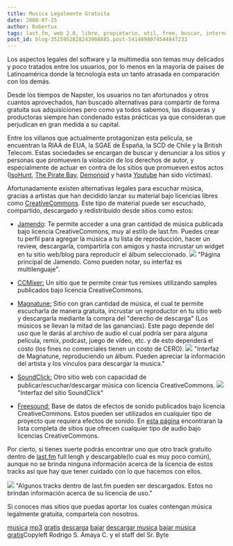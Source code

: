 ```yaml
---
title: Musica Legalmente Gratuita
date: 2008-07-25
author: Robertux
tags: last.fm, web 2.0, libre, propietario, util, free, buscar, internet, Creative Commons, interesante, musica
post_id: blog-3515952828243908885.post-5414898074544847233
---
```


Los aspectos legales del software y la multimedia son temas muy delicados y
      poco tratados entre los usuarios, por lo menos en la mayoría de países de Latinoamérica donde
      la tecnología esta un tanto atrasada en comparación con los demás.

Desde los tiempos de Napster, los usuarios no tan afortunados y otros cuantos
      aprovechados, han buscado alternativas para compartir de forma gratuita sus adquisiciones pero
      como ya todos sabemos, las disqueras y productoras siempre han condenado estas prácticas ya
      que consideran que perjudican en gran medida a su capital.

Entre los
      villanos que actualmente protagonizan esta película, se encuentran la RIAA de EUA, la SGAE de
      España, la SCD de Chile y la British Telecom. Estas sociedades se encargan de buscar y
      denunciar a los sitios y personas que promueven la violación de los derechos de autor, y
      especialmente de actuar en contra de los sitios que promueven estos actos ([IsoHunt](http://srbyte.blogspot.com/2007/10/el-drama-de-isohunt.html), [The Pirate Bay](http://www.fayerwayer.com/2008/01/the-pirate-bay-enfrenta-nueva-demanda/), [Demonoid](http://srbyte.blogspot.com/2008/04/demonoid-esta-de-vuelta.html) y
      hasta [Youtube](http://news.bbc.co.uk/hi/spanish/business/newsid_6446000/6446955.stm)
      han sido víctimas).

Afortunadamente existen alternativas legales para
      escuchar música, gracias a artistas que han decidido lanzar su material bajo licencias libres
      como [CreativeCommons](http://srbyte.blogspot.com/2007/03/qu-es-creative-commons.html).
      Este tipo de material puede ser escuchado, compartido, descargado y redistribuido desde sitios
      como estos:

- [Jamendo](http://www.jamendo.com/): Te permite acceder a una gran cantidad de música publicada bajo licencia CreativeCommons, muy al estilo de last.fm. Puedes crear tu perfil para agregar la música a tu lista de reproducción, hacer un review, descargarla, compartirla con amigos y hasta incrustar un widget en tu sitio web/blog para reproducir el álbum seleccionado.
![](http://bp3.blogger.com/_jH77WNrMVRA/SIlitNjcZEI/AAAAAAAAB4A/YdiLM5_efGw/s320/PostImg2.png)
"Página principal de Jamendo. Como pueden notar, su interfaz es
      multilenguaje".

- [CCMixer:](http://ccmixter.org/) Un sitio que te permite crear tus remixes utilizando samples publicados bajo licencia CreativeCommons.

- [Magnatune:](http://magnatune.com/) Sitio con gran cantidad de música, el cual te permite escucharla de manera gratuita, incrustar un reproductor en tu sitio web y descargarla mediante la compra del "derecho de descarga" (Los músicos se llevan la mitad de las ganancias). Este pago depende del uso que le darás al archivo de audio el cual podría ser para alguna pelicula, remix, podcast, juego de vídeo, etc. y de esto dependerá el costo (los fines no comerciales tienen un costo de CERO).
![](http://bp2.blogger.com/_jH77WNrMVRA/SIljT1kM_dI/AAAAAAAAB4I/yUzwyHGhUwQ/s320/PostImg1.png)
"Interfaz de Magnatune,
      reproduciendo un álbum. Pueden apreciar la información del artista y los vínculos para
      descargar la musica."

- [SoundClick:](http://www.soundclick.com/) Otro sitio web con capacidad de publicar/escuchar/descargar música con licencia CreativeCommons.
![](http://bp3.blogger.com/_jH77WNrMVRA/SIlle2C9l-I/AAAAAAAAB4Q/rqMw-YRB9KM/s320/PostImg6.png)
"Interfaz del sitio SoundClick"

- [Freesound:](http://www.freesound.org/) Base de datos de efectos de sonido publicados bajo licencia CreativeCommons. Estos pueden ser utilizados en cualquier tipo de proyecto que requiera efectos de sonido.
En [esta página](http://www.creativecommons.net/audio/) encontraran la lista
      completa de sitios que ofrecen cualquier tipo de audio bajo licencias CreativeCommons.

Por cierto, si tienes suerte podrás encontrar uno que otro track gratuito
      dentro de [last.fm](http://srbyte.blogspot.com/2008/07/lastfm-se-renueva.html) full
      lengh y descargable(lo cual es muy poco común), aunque no se brinda ninguna información acerca
      de la licencia de estos tracks así que hay que tener cuidado con lo que hacemos con
      ellos.

![](http://bp2.blogger.com/_jH77WNrMVRA/SIltbKp3ZMI/AAAAAAAAB4Y/XrIh3-_qjqg/s320/PostImg3.png)
"Algunos tracks dentro de last.fm pueden ser descargados. Estos no
      brindan información acerca de su licencia de uso."

Si conoces mas sitios que puedas aportar los cuales contengan
      música legalmente gratuita, compartela con nosotros.

[musica](http://www.blogalaxia.com/tags/musica) [mp3](http://www.blogalaxia.com/tags/mp3) [gratis](http://www.blogalaxia.com/tags/gratis) [descarga](http://www.blogalaxia.com/tags/descarga) [bajar](http://www.blogalaxia.com/tags/bajar) [descargar musica](http://www.blogalaxia.com/tags/descargar+musica) [bajar musica gratis](http://www.blogalaxia.com/tags/bajar+musica+gratis)Copyleft Rodrigo S. Amaya C. y
      el staff del Sr. Byte